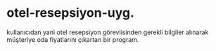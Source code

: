 # otel-resepsiyon-uyg.
kullanıcıdan yani otel resepsiyon görevlisinden gerekli bilgiler alınarak müşteriye oda fiyatlarını çıkartan bir program.
